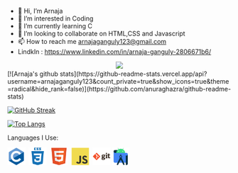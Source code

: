 - 👋 Hi, I’m Arnaja 
- 👀 I’m interested in Coding
- 🌱 I’m currently learning C
- 💞️ I’m looking to collaborate on HTML,CSS and Javascript 
- 📫 How to reach me arnajaganguly123@gmail.com
- LindkIn : https://www.linkedin.com/in/arnaja-ganguly-2806671b6/

<!---
arnajaganguly123/arnajaganguly123 is a ✨ special ✨ repository because its `README.md` (this file) appears on your GitHub profile.
You can click the Preview link to take a look at your changes.
--->
<div id="header" align="center">
  <img src="https://media.giphy.com/media/NgurY1o4z080Jfoyzw/giphy.gif" width="200"/>
</div>
[![Arnaja's github stats](https://github-readme-stats.vercel.app/api?username=arnajaganguly123&count_private=true&show_icons=true&theme=radical&hide_rank=false)](https://github.com/anuraghazra/github-readme-stats)

[![GitHub Streak](http://github-readme-streak-stats.herokuapp.com?user=arnajaganguly123&theme=dark)](https://git.io/streak-stats)

[![Top Langs](https://github-readme-stats.vercel.app/api/top-langs/?username=your-github-username&layout=compact&theme=vision-friendly-dark)](https://github.com/arnajaganguly123/github-readme-stats)

Languages I Use:

<div>
  <img src="https://github.com/devicons/devicon/blob/master/icons/c/c-original.svg" title="C" alt="C" width="40" height="40"/>&nbsp;
  <img src="https://github.com/devicons/devicon/blob/master/icons/css3/css3-plain-wordmark.svg"  title="CSS3" alt="CSS" width="40" height="40"/>&nbsp;
  <img src="https://github.com/devicons/devicon/blob/master/icons/html5/html5-original.svg" title="HTML5" alt="HTML" width="40" height="40"/>&nbsp;
  <img src="https://github.com/devicons/devicon/blob/master/icons/javascript/javascript-original.svg" title="JavaScript" alt="JavaScript" width="40" height="40"/>&nbsp;
  <img src="https://github.com/devicons/devicon/blob/master/icons/git/git-original-wordmark.svg" title="Git" **alt="Git" width="40" height="40"/>
   <img src="https://github.com/devicons/devicon/blob/master/icons/androidstudio/androidstudio-original.svg" title="Android Studio" alt="AndriodStudio" width="40" height="40"/>
</div>
